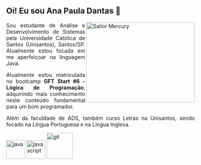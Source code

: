 ## Oi! Eu sou Ana Paula Dantas 💙
<img align="right" img src="https://giffiles.alphacoders.com/136/136743.gif" width="290" height="215" alt="Sailor Mercury">

<p align="justify"> Sou estudante de Análise e Desenvolvimento de Sistemas pela Universidade Católica de Santos (Unisantos), Santos/SP. Atualmente estou focada em me aperfeiçoar na linguagem Java. </p>
<p align="justify">Atualmente estou matriculada no bootcamp <b>GFT Start #6 - Lógica de Programação</b>, adquirindo mais conhecimento neste conteúdo fundamental para um bom programador.  </p>
<p align="justify"> Além da faculdade de ADS, também curso Letras na Unisantos, sendo focado na Língua Portuguesa e na Língua Inglesa. </p>
<p><img src="https://cdn.jsdelivr.net/gh/devicons/devicon@latest/icons/java/java-original.svg" width="50" height="50" alt="java"> 
<img src="https://cdn.jsdelivr.net/gh/devicons/devicon@latest/icons/javascript/javascript-original.svg" width="50" height="50" alt="javascript"/>
<img src="https://cdn.jsdelivr.net/gh/devicons/devicon@latest/icons/git/git-original-wordmark.svg" width="70" height="70" alt="git"/></p>
